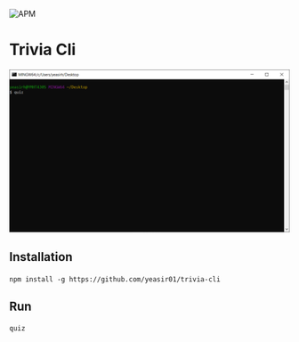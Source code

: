 ![APM](https://img.shields.io/github/license/yeasir01/trivia-cli)

# Trivia Cli
<img src="./media/useage.gif">

## Installation
```npm install -g https://github.com/yeasir01/trivia-cli```

## Run
```quiz```